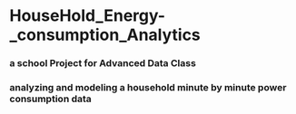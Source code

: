 # HouseHold_Energy-_consumption_Analytics

### a school Project for Advanced Data Class 
### analyzing and modeling a household minute by minute power consumption data 
